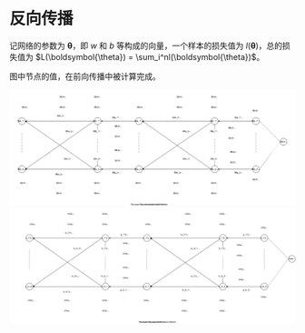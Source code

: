 # 反向传播

记网络的参数为 $\boldsymbol{\theta}$，即 $w$ 和 $b$ 等构成的向量，一个样本的损失值为 $l(\boldsymbol{\theta})$，总的损失值为 $L(\boldsymbol{\theta}) = \sum_i^nl(\boldsymbol{\theta})$。

图中节点的值，在前向传播中被计算完成。

![](bp.drawio.svg)
![](bp.drawio1.svg)

